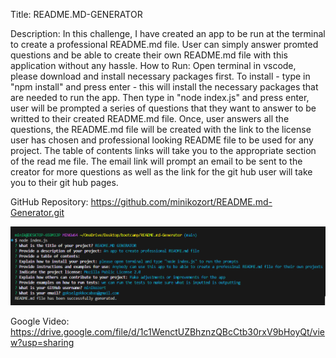 Title: 
README.MD-GENERATOR


Description:
In this challenge, I have created an app to be run at the terminal to create a professional README.md file. User can simply answer promted questions and be able to create their own README.md file with this application without any hassle.
How to Run:
Open terminal in vscode, please download and install necessary packages first. To install - type in "npm install" and press enter - this will install the necessary packages that are needed to run the app. Then type in "node index.js" and press enter, user will be prompted a series of questions that they want to answer to be writted to their created README.md file. Once, user answers all the questions, the README.md file will be created with the link to the license user has chosen and professional looking README file to be used for any project. The table of contents links will take you to the appropriate section of the read me file. The email link will prompt an email to be sent to the creator for more questions as well as the link for the git hub user will take you to their git hub pages.

GitHub Repository: https://github.com/minikozort/README.md-Generator.git

![alt text](README-GENERATOR.PNG)

Google Video: https://drive.google.com/file/d/1c1WenctUZBhznzQBcCtb30rxV9bHoyQt/view?usp=sharing




